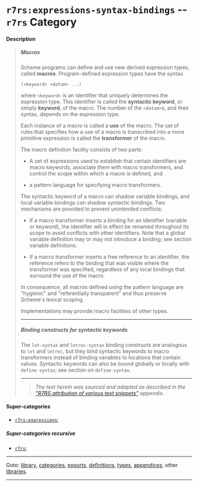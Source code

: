 

<a id='category__r7rs__r7rs_3a_expressions-syntax-bindings'></a>

# `r7rs:expressions-syntax-bindings` -- `r7rs` Category


<a id='category__r7rs__r7rs_3a_expressions-syntax-bindings__description'></a>

#### Description

> ##### Macros
> 
> Scheme programs can define and use new derived expression types,
>  called __macros__.
> Program-defined expression types have the syntax
> ````
> (<keyword> <datum> ...)
> ````
> where `<keyword>` is an identifier that uniquely determines the
> expression type.  This identifier is called the
> __syntactic keyword__, or simply
> __keyword__, of the macro.  The
> number of the `<datum>`s, and their syntax, depends on the
> expression type.
> 
> Each instance of a macro is called a __use__
> of the macro.
> The set of rules that specifies
> how a use of a macro is transcribed into a more primitive expression
> is called the __transformer__
> of the macro.
> 
> The macro definition facility consists of two parts:
> 
>   * A set of expressions used to establish that certain identifiers
> are macro keywords, associate them with macro transformers, and control
> the scope within which a macro is defined, and
> 
>   * a pattern language for specifying macro transformers.
> 
> The syntactic keyword of a macro can shadow variable bindings, and local
> variable bindings can shadow syntactic bindings.
> Two mechanisms are provided to prevent unintended conflicts:
> 
>   * If a macro transformer inserts a binding for an identifier
> (variable or keyword), the identifier will in effect be renamed
> throughout its scope to avoid conflicts with other identifiers.
> Note that a global variable definition may or may not introduce a binding;
> see section variable definitions.
> 
>   * If a macro transformer inserts a free reference to an
> identifier, the reference refers to the binding that was visible
> where the transformer was specified, regardless of any local
> bindings that surround the use of the macro.
> 
> In consequence, all macros
> defined using the pattern language  are "hygienic" and "referentially
> transparent" and thus preserve Scheme's lexical scoping.
> 
> Implementations may provide macro facilities of other types.
> 
> ----
> 
> ##### Binding constructs for syntactic keywords
> 
> The `let-syntax` and `letrec-syntax` binding constructs are
> analogous to `let` and `letrec`, but they bind
> syntactic keywords to macro transformers instead of binding variables
> to locations that contain values.  Syntactic keywords can also be
> bound globally or locally with `define-syntax`;
> see section on `define-syntax`.
> 
> 
> ----
> > *The text herein was sourced and adapted as described in the ["R7RS attribution of various text snippets"](../../r7rs/appendices/attribution.md#appendix__r7rs__attribution) appendix.*


<a id='category__r7rs__r7rs_3a_expressions-syntax-bindings__super-categories'></a>

#### Super-categories

 * [`r7rs:expressions`](../../r7rs/categories/r7rs_3a_expressions.md#category__r7rs__r7rs_3a_expressions);


<a id='category__r7rs__r7rs_3a_expressions-syntax-bindings__super-categories-recursive'></a>

##### Super-categories recursive

 * [`r7rs`](../../r7rs/categories/r7rs.md#category__r7rs__r7rs);

----

Goto: [library](../../r7rs/_index.md#library__r7rs), [categories](../../r7rs/categories/_index.md#toc__r7rs__categories), [exports](../../r7rs/exports/_index.md#toc__r7rs__exports), [definitions](../../r7rs/definitions/_index.md#toc__r7rs__definitions), [types](../../r7rs/types/_index.md#toc__r7rs__types), [appendices](../../r7rs/appendices/_index.md#toc__r7rs__appendices), other [libraries](../../_libraries.md#toc__libraries).

----

